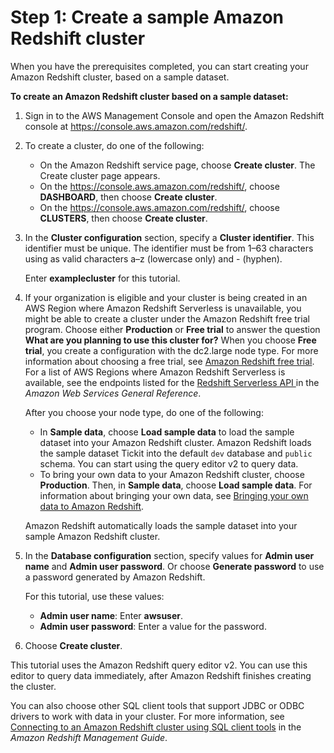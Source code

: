 # Step 1: Create a sample Amazon Redshift cluster<a name="rs-gsg-sample-data-load-create-cluster"></a>

When you have the prerequisites completed, you can start creating your Amazon Redshift cluster, based on a sample dataset\.

**To create an Amazon Redshift cluster based on a sample dataset:**

1. Sign in to the AWS Management Console and open the Amazon Redshift console at [https://console\.aws\.amazon\.com/redshift/](https://console.aws.amazon.com/redshift/)\.

1. To create a cluster, do one of the following:
   + On the Amazon Redshift service page, choose **Create cluster**\. The Create cluster page appears\.
   + On the [https://console\.aws\.amazon\.com/redshift/](https://console.aws.amazon.com/redshift/), choose **DASHBOARD**, then choose **Create cluster**\.
   + On the [https://console\.aws\.amazon\.com/redshift/](https://console.aws.amazon.com/redshift/), choose **CLUSTERS**, then choose **Create cluster**\.

1. In the **Cluster configuration** section, specify a **Cluster identifier**\. This identifier must be unique\. The identifier must be from 1–63 characters using as valid characters a–z \(lowercase only\) and \- \(hyphen\)\. 

   Enter **examplecluster** for this tutorial\.

1. If your organization is eligible and your cluster is being created in an AWS Region where Amazon Redshift Serverless is unavailable, you might be able to create a cluster under the Amazon Redshift free trial program\. Choose either **Production** or **Free trial** to answer the question **What are you planning to use this cluster for?** When you choose **Free trial**, you create a configuration with the dc2\.large node type\. For more information about choosing a free trial, see [Amazon Redshift free trial](http://aws.amazon.com/redshift/free-trial/)\.   For a list of AWS Regions where Amazon Redshift Serverless is available, see the endpoints listed for the [Redshift Serverless API ](https://docs.aws.amazon.com/general/latest/gr/redshift-service.html) in the *Amazon Web Services General Reference*\.  

   After you choose your node type, do one of the following:
   + In **Sample data**, choose **Load sample data** to load the sample dataset into your Amazon Redshift cluster\. Amazon Redshift loads the sample dataset Tickit into the default `dev` database and `public` schema\. You can start using the query editor v2 to query data\. 
   + To bring your own data to your Amazon Redshift cluster, choose **Production**\. Then, in **Sample data**, choose **Load sample data**\. For information about bringing your own data, see [Bringing your own data to Amazon Redshift](bring-own-data.md)\.

   Amazon Redshift automatically loads the sample dataset into your sample Amazon Redshift cluster\.

1. In the **Database configuration** section, specify values for **Admin user name** and **Admin user password**\. Or choose **Generate password** to use a password generated by Amazon Redshift\.

   For this tutorial, use these values:
   + **Admin user name**: Enter **awsuser**\.
   + **Admin user password**: Enter a value for the password\.

1. Choose **Create cluster**\. 

This tutorial uses the Amazon Redshift query editor v2\. You can use this editor to query data immediately, after Amazon Redshift finishes creating the cluster\.

You can also choose other SQL client tools that support JDBC or ODBC drivers to work with data in your cluster\. For more information, see [Connecting to an Amazon Redshift cluster using SQL client tools](https://docs.aws.amazon.com/redshift/latest/mgmt/connecting-to-cluster.html) in the *Amazon Redshift Management Guide*\.